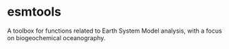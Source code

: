 # esmtools
A toolbox for functions related to Earth System Model analysis, with a focus on biogeochemical oceanography.
